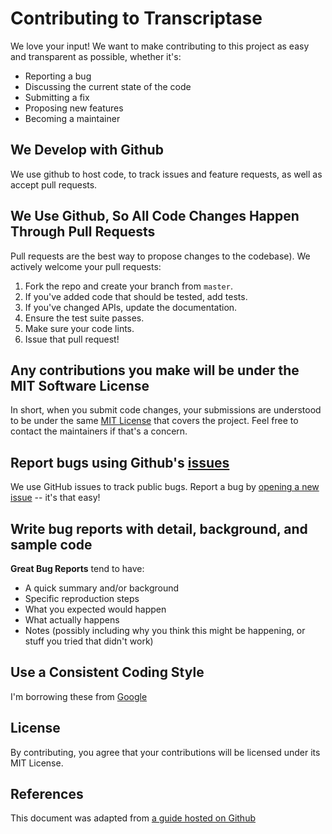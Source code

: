 # Contributing to Transcriptase
We love your input! We want to make contributing to this project as easy and transparent as possible, whether it's:

- Reporting a bug
- Discussing the current state of the code
- Submitting a fix
- Proposing new features
- Becoming a maintainer

## We Develop with Github
We use github to host code, to track issues and feature requests, as well as accept pull requests.

## We Use Github, So All Code Changes Happen Through Pull Requests
Pull requests are the best way to propose changes to the codebase). We actively welcome your pull requests:

1. Fork the repo and create your branch from `master`.
2. If you've added code that should be tested, add tests.
3. If you've changed APIs, update the documentation.
4. Ensure the test suite passes.
5. Make sure your code lints.
6. Issue that pull request!

## Any contributions you make will be under the MIT Software License
In short, when you submit code changes, your submissions are understood to be under the same [MIT License](http://choosealicense.com/licenses/mit/) that covers the project. Feel free to contact the maintainers if that's a concern.

## Report bugs using Github's [issues](https://github.com/jordanmcgowan/darts/issues)
We use GitHub issues to track public bugs. Report a bug by [opening a new issue](https://github.com/jordanmcgowan/darts/issues/new) -- it's that easy!

## Write bug reports with detail, background, and sample code

**Great Bug Reports** tend to have:

- A quick summary and/or background
- Specific reproduction steps
- What you expected would happen
- What actually happens
- Notes (possibly including why you think this might be happening, or stuff you tried that didn't work)

## Use a Consistent Coding Style
I'm borrowing these from [Google](https://developer.android.com/kotlin/style-guide)

## License
By contributing, you agree that your contributions will be licensed under its MIT License.

## References
This document was adapted from [a guide hosted on Github](https://gist.github.com/briandk/3d2e8b3ec8daf5a27a62)